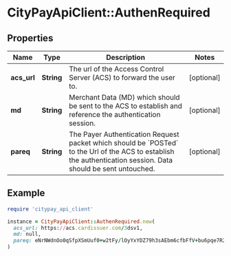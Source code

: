 # CityPayApiClient::AuthenRequired

## Properties

| Name | Type | Description | Notes |
| ---- | ---- | ----------- | ----- |
| **acs_url** | **String** | The url of the Access Control Server (ACS) to forward the user to.  | [optional] |
| **md** | **String** | Merchant Data (MD) which should be sent to the ACS to establish and reference the authentication session.  | [optional] |
| **pareq** | **String** | The Payer Authentication Request packet which should be &#x60;POSTed&#x60; to the Url of the ACS to establish the authentication session. Data should be sent untouched.  | [optional] |

## Example

```ruby
require 'citypay_api_client'

instance = CityPayApiClient::AuthenRequired.new(
  acs_url: https://acs.cardissuer.com/3dsv1,
  md: null,
  pareq: eNrNWdnOo0qSfpXSmUuf0+w2tFy/lOyYxYDZ79h3sAEbm6cfbFfV+bu6pqe7R2qNJeQkiIwlMyK+...
)
```

